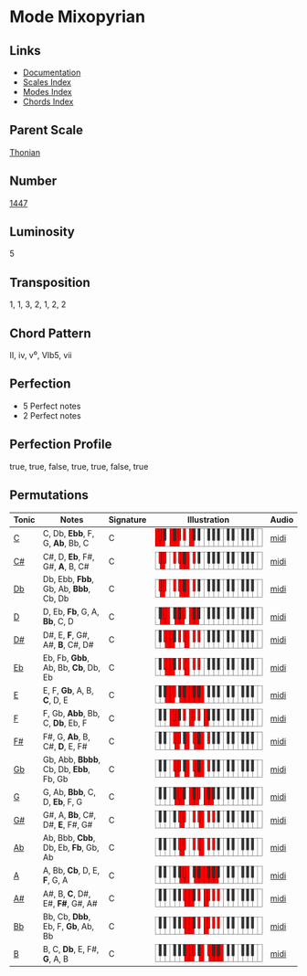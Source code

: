 # Mode Mixopyrian

## Links

- [Documentation](README.md)
- [Scales Index](Scales.md)
- [Modes Index](Modes.md)
- [Chords Index](Chords.md)

## Parent Scale

[Thonian](ScaleThonian.md)

## Number

[1447](https://ianring.com/musictheory/scales/1447)

## Luminosity

5

## Transposition

1, 1, 3, 2, 1, 2, 2

## Chord Pattern

II, iv, v⁰, VIb5, vii

## Perfection

- 5 Perfect notes
- 2 Perfect notes

## Perfection Profile

true, true, false, true, true, false, true

## Permutations

| Tonic | Notes | Signature | Illustration | Audio |
|-------|-------|-----------|--------------|-------|
| [C](ModeCNaturalMixopyrian.md) | C, Db, **Ebb**, F, G, **Ab**, Bb, C | C | ![CNaturalMixopyrian](ModeCNaturalMixopyrian.png) | [midi](https://github.com/edipermadi/music/blob/main/docs/ModeCNaturalMixopyrian.mid?raw=true) |
| [C#](ModeCSharpMixopyrian.md) | C#, D, **Eb**, F#, G#, **A**, B, C# | C | ![CSharpMixopyrian](ModeCSharpMixopyrian.png) | [midi](https://github.com/edipermadi/music/blob/main/docs/ModeCSharpMixopyrian.mid?raw=true) |
| [Db](ModeDFlatMixopyrian.md) | Db, Ebb, **Fbb**, Gb, Ab, **Bbb**, Cb, Db | C | ![DFlatMixopyrian](ModeDFlatMixopyrian.png) | [midi](https://github.com/edipermadi/music/blob/main/docs/ModeDFlatMixopyrian.mid?raw=true) |
| [D](ModeDNaturalMixopyrian.md) | D, Eb, **Fb**, G, A, **Bb**, C, D | C | ![DNaturalMixopyrian](ModeDNaturalMixopyrian.png) | [midi](https://github.com/edipermadi/music/blob/main/docs/ModeDNaturalMixopyrian.mid?raw=true) |
| [D#](ModeDSharpMixopyrian.md) | D#, E, **F**, G#, A#, **B**, C#, D# | C | ![DSharpMixopyrian](ModeDSharpMixopyrian.png) | [midi](https://github.com/edipermadi/music/blob/main/docs/ModeDSharpMixopyrian.mid?raw=true) |
| [Eb](ModeEFlatMixopyrian.md) | Eb, Fb, **Gbb**, Ab, Bb, **Cb**, Db, Eb | C | ![EFlatMixopyrian](ModeEFlatMixopyrian.png) | [midi](https://github.com/edipermadi/music/blob/main/docs/ModeEFlatMixopyrian.mid?raw=true) |
| [E](ModeENaturalMixopyrian.md) | E, F, **Gb**, A, B, **C**, D, E | C | ![ENaturalMixopyrian](ModeENaturalMixopyrian.png) | [midi](https://github.com/edipermadi/music/blob/main/docs/ModeENaturalMixopyrian.mid?raw=true) |
| [F](ModeFNaturalMixopyrian.md) | F, Gb, **Abb**, Bb, C, **Db**, Eb, F | C | ![FNaturalMixopyrian](ModeFNaturalMixopyrian.png) | [midi](https://github.com/edipermadi/music/blob/main/docs/ModeFNaturalMixopyrian.mid?raw=true) |
| [F#](ModeFSharpMixopyrian.md) | F#, G, **Ab**, B, C#, **D**, E, F# | C | ![FSharpMixopyrian](ModeFSharpMixopyrian.png) | [midi](https://github.com/edipermadi/music/blob/main/docs/ModeFSharpMixopyrian.mid?raw=true) |
| [Gb](ModeGFlatMixopyrian.md) | Gb, Abb, **Bbbb**, Cb, Db, **Ebb**, Fb, Gb | C | ![GFlatMixopyrian](ModeGFlatMixopyrian.png) | [midi](https://github.com/edipermadi/music/blob/main/docs/ModeGFlatMixopyrian.mid?raw=true) |
| [G](ModeGNaturalMixopyrian.md) | G, Ab, **Bbb**, C, D, **Eb**, F, G | C | ![GNaturalMixopyrian](ModeGNaturalMixopyrian.png) | [midi](https://github.com/edipermadi/music/blob/main/docs/ModeGNaturalMixopyrian.mid?raw=true) |
| [G#](ModeGSharpMixopyrian.md) | G#, A, **Bb**, C#, D#, **E**, F#, G# | C | ![GSharpMixopyrian](ModeGSharpMixopyrian.png) | [midi](https://github.com/edipermadi/music/blob/main/docs/ModeGSharpMixopyrian.mid?raw=true) |
| [Ab](ModeAFlatMixopyrian.md) | Ab, Bbb, **Cbb**, Db, Eb, **Fb**, Gb, Ab | C | ![AFlatMixopyrian](ModeAFlatMixopyrian.png) | [midi](https://github.com/edipermadi/music/blob/main/docs/ModeAFlatMixopyrian.mid?raw=true) |
| [A](ModeANaturalMixopyrian.md) | A, Bb, **Cb**, D, E, **F**, G, A | C | ![ANaturalMixopyrian](ModeANaturalMixopyrian.png) | [midi](https://github.com/edipermadi/music/blob/main/docs/ModeANaturalMixopyrian.mid?raw=true) |
| [A#](ModeASharpMixopyrian.md) | A#, B, **C**, D#, E#, **F#**, G#, A# | C | ![ASharpMixopyrian](ModeASharpMixopyrian.png) | [midi](https://github.com/edipermadi/music/blob/main/docs/ModeASharpMixopyrian.mid?raw=true) |
| [Bb](ModeBFlatMixopyrian.md) | Bb, Cb, **Dbb**, Eb, F, **Gb**, Ab, Bb | C | ![BFlatMixopyrian](ModeBFlatMixopyrian.png) | [midi](https://github.com/edipermadi/music/blob/main/docs/ModeBFlatMixopyrian.mid?raw=true) |
| [B](ModeBNaturalMixopyrian.md) | B, C, **Db**, E, F#, **G**, A, B | C | ![BNaturalMixopyrian](ModeBNaturalMixopyrian.png) | [midi](https://github.com/edipermadi/music/blob/main/docs/ModeBNaturalMixopyrian.mid?raw=true) |
